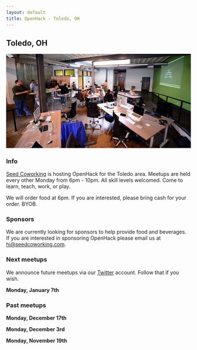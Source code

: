 ```yaml
---
layout: default
title: OpenHack - Toledo, OH
---
```


## Toledo, OH

![Seed Lunch n' Learn](lunch-n-learn.jpg)

### Info

[Seed Coworking](http://seedcowork.com) is hosting OpenHack for the Toledo area. Meetups are held every other Monday from 6pm - 10pm. All skill levels welcomed. Come to learn, teach, work, or play.

We will order food at 6pm. If you are interested, please bring cash for your order. BYOB.

### Sponsors

We are currently looking for sponsors to help provide food and beverages. If you are interested in sponsoring OpenHack please email us at [hi@seedcoworking.com](mailto:hi@seedcoworking.com).

### Next meetups

We announce future meetups via our [Twitter](http://twitter.com/openhacktoledo) account. Follow that if you wish.

**Monday, January 7th**

### Past meetups

**Monday, December 17th**

**Monday, December 3rd**

**Monday, November 19th**
